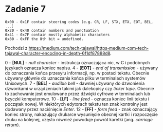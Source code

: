 
# Zadanie 7

    0x00 - 0x1F contain steering codes (e.g. CR, LF, STX, ETX, EOT, BEL, ...)
    0x20 - 0x40 contain numbers and punctuation
    0x41 - 0x7F contain mostly alphabetic characters
    0x80 - 0xFF the 8th bit = undefined.
    
Pochodzi z https://medium.com/tech-tajawal/https-medium-com-tech-tajawal-character-encoding-in-depth-6f1df87888d8.

0  - **[NUL]** - *null character* - instrukcja oznaczająca nic, w C i podobnych językach oznacza koniec napisu.
4  - **[EOT]** - *end of transmission* - używany do oznaczania końca przesyłu informacji, np. w postaci tekstu. Obecnie używany głównie do uznaczania końca pliku w terminalach systemów Unixowych.
7  - **[BEL]** - *audible bell* - dawniej używany do dzwonienia dzwonkami w urządzeniach takimi jak dalekopisy czy *ticker tape*. Obecnie to zachowanie jest emulowane przez dźwięki cyfrowe w terminalach lub bzyczki komputerowe. 
10 - **[LF]** - *line feed* - oznacza koniec linii tekstu i początek nowej. W niektórych edytorach tekstu ten znak kontrolny jest dodawany przez naciśnięcie *Enter*.
12 - **[FF]** - *form feed* - znak oznaczający koniec strony, nakazujący drukarce wysunięcie obecnej kartki i rozpoczęcie druku na kolejnej, często również powoduje powrót karetki (ang. *carriage return*).
